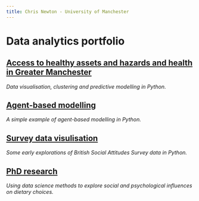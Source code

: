 ```yaml
---
title: Chris Newton - University of Manchester
---
```


# **Data analytics portfolio**

## [Access to healthy assets and hazards and health in Greater Manchester](https://github.com/ChrisDNewton/GreaterManchesterHealth/blob/master/Analysis%20of%20Indices%20of%20Multiple%20Deprivation%20and%20'Access%20to%20Healthy%20Assets%20and%20Hazards'%20Data%20in%20Greater%20Manchester%20(for%20GitHub).ipynb)

  *Data visualisation, clustering and predictive modelling in Python.*

## [Agent-based modelling](https://chrisdnewton.github.io/AgentBasedModelling)

  *A simple example of agent-based modelling in Python.*

## [Survey data visulisation](https://chrisdnewton.github.io/RandomForest) 

  *Some early explorations of British Social Attitudes Survey data in Python.*


## [PhD research](https://chrisdnewton.github.io/Research)

  *Using data science methods to explore social and psychological influences on dietary choices.*

